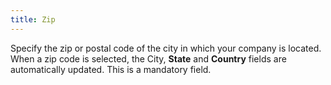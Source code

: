 ```yaml
---
title: Zip
---
```



Specify the zip or postal code of the city in which your company is  located. When a zip code is selected, the City,  **State** and **Country**  fields are automatically updated. This is a mandatory field.
